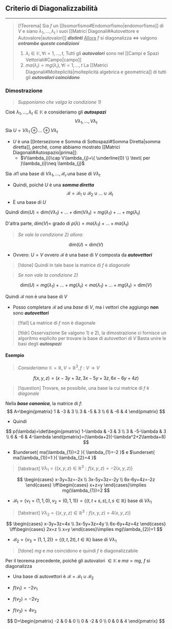 ## Criterio di Diagonalizzabilità
---
>[!Teorema]
>Sia $f$ un [[Isomorfismo#Endomorfismo|endomorfismo]] di $V$ e siano $\lambda_{1},\dots,\lambda_{t}$ i suoi [[Matrici Diagonali#Autovettore e Autovalore|autovalori]] ***distinti***
><u>Allora</u>
>$f$ si diagonalizza $\iff$ valgono ***entrambe queste condizioni***
>1. $\lambda_{i}\in\mathbb{K}, \forall i=1,\dots,t$, Tutti gli ***autovalori*** sono nel [[Campi e Spazi Vettoriali#Campo|campo]]
>2. $ma(\lambda_{i})=mg(\lambda_{i}), \forall i=1,\dots,t$ La [[Matrici Diagonali#Molteplicità|molteplicità algebrica e geometrica]] di tutti gli ***autovalori coincidono***

### Dimostrazione
>*Supponiamo che valga la condizione 1)*

Cioè $\lambda_{1},\dots,\lambda_{t}\in\mathbb{K}$ e consideriamo gli ***autospazi***
$$
V\lambda_{1},\dots,V\lambda_{t}
$$
Sia $U=V\lambda_{1}\oplus\dots\oplus V\lambda_{t}$
- $U$ è una [[Intersezione e Somma di Sottospazi#Somma Diretta|somma diretta]], perché, come abbiamo mostrato [[Matrici Diagonali#Autospazio|prima]]:
	- $V\lambda_{i}\cap V\lambda_{j}=\{ \underline{0} \} \text{ per }\lambda_{i}\neq \lambda_{j}$

Sia $\mathcal{B}1$ una base di $V\lambda_{1},\dots,\mathcal{B_{t}}$ una base di $V\lambda_{t}$ 
- Quindi, poiché $U$ è una ***somma diretta***
$$
\mathcal{B}=\mathcal{B}_{1}\cup\mathcal{B}_{2}\cup\dots\cup\mathcal{B}_{t}
$$
- È una base di $U$

Quindi $\text{dim}(U)=\text{dim}(V\lambda_{1})+\dots+\text{dim}(V\lambda_{t})=mg(\lambda_{1})+\dots+mg(\lambda_{t})$

D'altra parte, $\text{dim}(V)=$ grado di $p(\lambda)=ma(\lambda_{1})+\dots+ma(\lambda_{t})$

>*Se vale la condizione 2) allora:*

$$
\text{dim}(U)=\text{dim}(V)
$$
- Ovvero: $U=V$ ovvero $\mathcal{B}$ è una base di $V$ composta da ***autovettori***

>[!done] Quindi in tale base la matrice di $f$ è *diagonale*

>*Se non vale la condizione 2)*

$$
\text{dim}(U)=mg(\lambda_{1})+\dots+mg(\lambda_{t})<ma(\lambda_{1})+\dots+mg(\lambda_{t})=\text{dim}(V)
$$

Quindi $\mathcal{B}$ non è una base di $V$
- Posso completare $\mathcal{B}$ ad una *base* di $V$, ma i vettori che aggiungo **non** sono ***autovettori***

>[!fail] La matrice di $f$ non è diagonale

>[!tldr] Osservazione
>Se valgono 1) e 2), la dimostrazione ci fornisce un algoritmo esplicito per trovare la base di autovettori di $V$
>Basta unire le basi degli ***autospazi***

#### Esempio
>*Consideriamo* $\mathbb{K}=\mathbb{R}, V=\mathbb{R}^3, f:V\to V$

$$
f(x,y,z)=(x-3y+3z,3x-5y+3z,6x-6y+4z)
$$
>[!question] Trovare, se possibile, una base la cui matrice di $f$ è *diagonale*

Nella ***base canonica***, la matrice di $f$:
$$
A=\begin{pmatrix}
1 & -3 & 3 \\
3 & -5 & 3 \\
6 & -6 & 4
\end{pmatrix}
$$
- Quindi

$$
p(\lambda)=\det\begin{pmatrix}
1-\lambda & -3 & 3 \\
3 & -5-\lambda & 3 \\
6 & -6 & 4-\lambda
\end{pmatrix}=(\lambda+2)(-\lambda^2+2\lambda+8)
$$
- $\underset{ ma(\lambda_{1})=2 }{ \lambda_{1}=-2 }$ e $\underset{ ma(\lambda_{1})=1 }{ \lambda_{2}=4 }$

>[!abstract] $V\lambda_{1}=\{ (x,y,z)\in\mathbb{R}^3:f(x,y,z)=-2(x,y,z) \}$

$$
\begin{cases}
x-3y+3z=-2x \\
3x-5y+3z=-2y \\
6x-6y+4z=-2z
\end{cases} \iff\begin{cases}
x+z=y
\end{cases}\implies mg(\lambda_{1})=2
$$

- $\mathcal{B_{1}}=\{ v_{1}=(1,1,0),v_{2}=(0,1,1) \}=\{ (t,t+s,s),t,s\in \mathbb{R}\}$ base di $V\lambda_{1}$

>[!abstract] $V\lambda_{2}=\{ (x,y,z)\in\mathbb{R}^3:f(x,y,z)=4(x,y,z) \}$

$$
\begin{cases}
x-3y+3z=4x \\
3x-5y+3z=4y \\
6x-6y+4z=4z
\end{cases} \iff\begin{cases}
2x=z \\
x=y
\end{cases}\implies mg(\lambda_{2})=1
$$

- $\mathcal{B_{2}}=\{ v_{3}=(1,1,2) \}=\{ (t,t,2t),t\in \mathbb{R}\}$ base di $V\lambda_{1}$

>[!done] $mg$ e $ma$ coincidono e quindi $f$ è diagonalizzabile

Per il teorema precedente, poiché gli autovalori $\in\mathbb{K}$ e $ma=mg$, $f$ si diagonalizza
- Una base di autovettori è $\mathcal{B}=\mathcal{B}_{1}\cup\mathcal{B}_{2}$

- $f(v_{1})=-2v_{1}$
- $f(v_{2})=-2v_{2}$
- $f(v_{3})=4v_{3}$

$$
D=\begin{pmatrix}
-2 & 0 & 0 \\
0 & -2 & 0 \\
0 & 0 & 4
\end{pmatrix}
$$